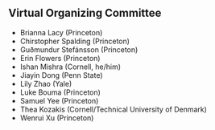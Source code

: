 ## Virtual Organizing Committee 

- Brianna Lacy (Princeton)
- Chirstopher Spalding (Princeton)
- Guðmundur Stefánsson (Princeton)
- Erin Flowers (Princeton)
- Ishan Mishra (Cornell, he/him)
- Jiayin Dong (Penn State)
- Lily Zhao (Yale)
- Luke Bouma (Princeton)
- Samuel Yee (Princeton)
- Thea Kozakis (Cornell/Technical University of Denmark)
- Wenrui Xu (Princeton)
